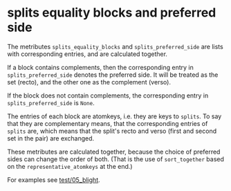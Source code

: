 # splits equality blocks and preferred side

The metributes `splits_equality_blocks` and `splits_preferred_side` are lists with corresponding entries,
and are calculated together.

If a block contains complements, 
then the corresponding entry in `splits_preferred_side` denotes the preferred side.
It will be treated as the set (recto), and the other one as the complement (verso).

If the block does not contain complements, the corresponding entry in `splits_preferred_side` is `None`.

The entries of each block are atomkeys, i.e. they are keys to `splits`.
To say that they are complementary means, that the corresponding entries of `splits` are,
which means that the split's recto and verso (first and second set in the pair) are exchanged.

These metributes are calculated together, because the choice of preferred sides can change the order of both.
(That is the use of `sort_together` based on the `representative_atomkeys` at the end.)

For examples see [test/05_blight](../../../test/05_blight/bloat/preferred_side).
